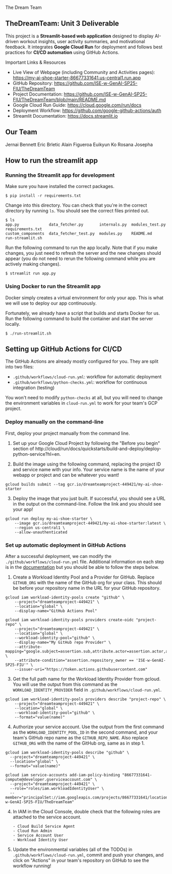 The Dream Team

## TheDreamTeam: Unit 3 Deliverable  
This project is a **Streamlit-based web application** designed to display AI-driven workout insights, user activity summaries, and motivational feedback. It integrates **Google Cloud Run** for deployment and follows best practices for **CI/CD automation** using GitHub Actions.

Important Links & Resources
- Live View of Webpage (including Community and Activities pages): https://my-ai-shoe-starter-86677331641.us-central1.run.app
- GitHub Repository: https://github.com/ISE-w-GenAI-SP25-FIU/TheDreamTeam
- Project Documentation: https://github.com/ISE-w-GenAI-SP25-FIU/TheDreamTeam/blob/main/README.md
- Google Cloud Run Guide: https://cloud.google.com/run/docs
- Deployment Workflow: https://github.com/google-github-actions/auth
- Streamlit Documentation: https://docs.streamlit.io

## Our Team

Jernai Bennett
Eric Brletic
Alain Figueroa
Euikyun Ko
Rosana Josepha

## How to run the streamlit app

### Running the Streamlit app for development

Make sure you have installed the correct packages.

```shell
$ pip install -r requirements.txt
```

Change into this directory. You can check that you're in the correct directory by running `ls`.
You should see the correct files printed out.

```shell
$ ls
app.py             data_fetcher.py       internals.py  modules_test.py  requirements.txt
custom_components  data_fetcher_test.py  modules.py    README.md        run-streamlit.sh
```

Run the following command to run the app locally. Note that if you make changes, you just
need to refresh the server and the new changes should appear (you do not need to rerun
the following command while you are actively making changes).

```shell
$ streamlit run app.py
```

### Using Docker to run the Streamlit app

Docker simply creates a virtual environment for only your app. This is what we will use to
deploy our app continuously.

Fortunately, we already have a script that builds and starts Docker for us. Run the
following command to build the container and start the server locally.

```shell
$ ./run-streamlit.sh
```

## Setting up GitHub Actions for CI/CD

The GitHub Actions are already mostly configured for you. They are split
into two files:

- `.github/workflows/cloud-run.yml`: workflow for automatic deployment
- `.github/workflows/python-checks.yml`: workflow for continuous integration (testing)

You won't need to modify `python-checks` at all, but you will need to change
the environment variables in `cloud-run.yml` to work for your team's GCP project.

### Deploy manually on the command-line

First, deploy your project manually from the command line.

1. Set up your Google Cloud Project by following the "Before you begin" section of
   http://cloud/run/docs/quickstarts/build-and-deploy/deploy-python-service?hl=en.

2. Build the image using the following command, replacing the project ID and service
   name with your info. Your service name is the name of your webapp or project and can
   be whatever you want!

```shell
gcloud builds submit --tag gcr.io/dreamteamproject-449421/my-ai-shoe-starter
```

3. Deploy the image that you just built. If successful, you should see a URL in the
   output on the command-line. Follow the link and you should see your app!

```shell
gcloud run deploy my-ai-shoe-starter \
    --image gcr.io/dreamteamproject-449421/my-ai-shoe-starter:latest \
    --region us-central1 \
    --allow-unauthenticated
```

### Set up automatic deployment in GitHub Actions

After a successful deployment, we can modify the `./github/workflows/cloud-run.yml`
file. Additional information on each step is in the [documentation](https://github.com/google-github-actions/auth?tab=readme-ov-file#workload-identity-federation-through-a-service-account)
but you should be able to follow the steps below.

1. Create a Workload Identity Pool and a Provider for GitHub. Replace `GITHUB_ORG` with the name of the GitHub org for your class. This should be before your repository name in the URL for your GitHub repository.

```shell
gcloud iam workload-identity-pools create "github" \
    --project="dreamteamproject-449421" \
    --location="global" \
    --display-name="GitHub Actions Pool"

gcloud iam workload-identity-pools providers create-oidc "project-repo" \
    --project="dreamteamproject-449421" \
    --location="global" \
    --workload-identity-pool="github" \
    --display-name="My GitHub repo Provider" \
    --attribute-mapping="google.subject=assertion.sub,attribute.actor=assertion.actor,attribute.repository=assertion.repository,attribute.repository_owner=assertion.repository_owner" \
    --attribute-condition="assertion.repository_owner == 'ISE-w-GenAI-SP25-FIU'" \
    --issuer-uri="https://token.actions.githubusercontent.com"
```

3. Get the full path name for the Workload Identity Provider from gcloud.
   You will use the output from this command as the `WORKLOAD_IDENTITY_PROVIDER`
   field in `.github/workflows/cloud-run.yml`.

```shell
gcloud iam workload-identity-pools providers describe "project-repo" \
    --project="dreamteamproject-449421" \
    --location="global" \
    --workload-identity-pool="github" \
    --format="value(name)"
```

4. Authorize your service account. Use the output from the first command as the
   `WORKLOAD_IDENTITY_POOL_ID` in the second command, and your team's GitHub repo
   name as the `GITHUB_REPO_NAME`. Also replace `GITHUB_ORG` with the name of the GitHub org, same as in step 1.

```shell
gcloud iam workload-identity-pools describe "github" \
  --project="dreamteamproject-449421" \
  --location="global" \
  --format="value(name)"
```

```shell
gcloud iam service-accounts add-iam-policy-binding "86677331641-compute@developer.gserviceaccount.com" \
  --project="dreamteamproject-449421" \
  --role="roles/iam.workloadIdentityUser" \
  --member="principalSet://iam.googleapis.com/projects/86677331641/locations/global/workloadIdentityPools/github/attribute.repository/ISE-w-GenAI-SP25-FIU/TheDreamTeam"
```

4.  In IAM in the Cloud Console, double check that the following roles are attached
    to the service account.

        - Cloud Build Service Agent
        - Cloud Run Admin
        - Service Account User
        - Workload Identity User

5.  Update the environmental variables (all of the TODOs) in
    `.github/workflows/cloud-run.yml`, commit and push your changes,
    and click on "Actions" in your team's repository on GitHub to see
    the workflow running!
